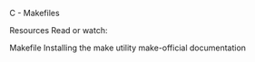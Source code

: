 C - Makefiles

Resources
Read or watch:

Makefile
Installing the make utility
make-official documentation

